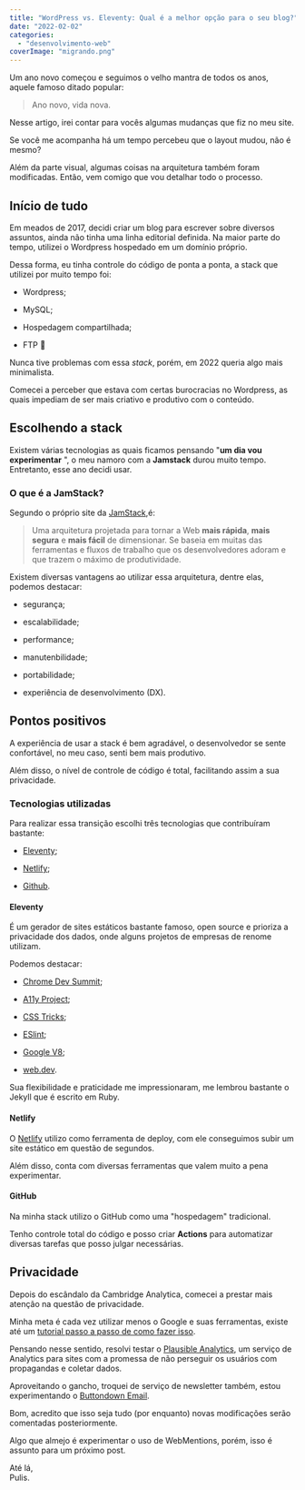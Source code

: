 ```yaml
---
title: "WordPress vs. Eleventy: Qual é a melhor opção para o seu blog?"
date: "2022-02-02"
categories: 
  - "desenvolvimento-web"
coverImage: "migrando.png"
---
```


Um ano novo começou e seguimos o velho mantra de todos os anos, aquele famoso ditado popular:

> Ano novo, vida nova.

Nesse artigo, irei contar para vocês algumas mudanças que fiz no meu site.

Se você me acompanha há um tempo percebeu que o layout mudou, não é mesmo?

Além da parte visual, algumas coisas na arquitetura também foram modificadas. Então, vem comigo que vou detalhar todo o processo.

## Início de tudo

Em meados de 2017, decidi criar um blog para escrever sobre diversos assuntos, ainda não tinha uma linha editorial definida. Na maior parte do tempo, utilizei o Wordpress hospedado em um domínio próprio.

Dessa forma, eu tinha controle do código de ponta a ponta, a stack que utilizei por muito tempo foi:

- Wordpress;

- MySQL;

- Hospedagem compartilhada;

- FTP 🤣

Nunca tive problemas com essa _stack_, porém, em 2022 queria algo mais minimalista.

Comecei a perceber que estava com certas burocracias no Wordpress, as quais impediam de ser mais criativo e produtivo com o conteúdo.

## Escolhendo a stack

Existem várias tecnologias as quais ficamos pensando "**um dia vou experimentar** ", o meu namoro com a **Jamstack** durou muito tempo. Entretanto, esse ano decidi usar.

### O que é a JamStack?

Segundo o próprio site da [JamStack](https://jamstack.org),é:

> Uma arquitetura projetada para tornar a Web **mais rápida**, **mais segura** e **mais fácil** de dimensionar. Se baseia em muitas das ferramentas e fluxos de trabalho que os desenvolvedores adoram e que trazem o máximo de produtividade.

Existem diversas vantagens ao utilizar essa arquitetura, dentre elas, podemos destacar:

- segurança;

- escalabilidade;

- performance;

- manutenbilidade;

- portabilidade;

- experiência de desenvolvimento (DX).

## Pontos positivos

A experiência de usar a stack é bem agradável, o desenvolvedor se sente confortável, no meu caso, senti bem mais produtivo.

Além disso, o nível de controle de código é total, facilitando assim a sua privacidade.

### Tecnologias utilizadas

Para realizar essa transição escolhi três tecnologias que contribuíram bastante:

- [Eleventy](https://www.11ty.dev/);

- [Netlify](https://www.netlify.com/);

- [Github](http://github.com/).

#### Eleventy

É um gerador de sites estáticos bastante famoso, open source e prioriza a privacidade dos dados, onde alguns projetos de empresas de renome utilizam.

Podemos destacar:

- [Chrome Dev Summit](https://developer.chrome.com/devsummit/);

- [A11y Project](https://www.a11yproject.com/);

- [CSS Tricks](https://css-tricks.com/);

- [ESlint](https://eslint.org/);

- [Google V8](https://v8.dev/);

- [web.dev](https://web.dev/).

Sua flexibilidade e praticidade me impressionaram, me lembrou bastante o Jekyll que é escrito em Ruby.

#### Netlify

O [Netlify](https://www.netlify.com/) utilizo como ferramenta de deploy, com ele conseguimos subir um site estático em questão de segundos.

Além disso, conta com diversas ferramentas que valem muito a pena experimentar.

#### GitHub

Na minha stack utilizo o GitHub como uma "hospedagem" tradicional.

Tenho controle total do código e posso criar **Actions** para automatizar diversas tarefas que posso julgar necessárias.

## Privacidade

Depois do escândalo da Cambridge Analytica, comecei a prestar mais atenção na questão de privacidade.

Minha meta é cada vez utilizar menos o Google e suas ferramentas, existe até um [tutorial passo a passo de como fazer isso](https://impossiblehq.com/complete-guide-leaving-google/).

Pensando nesse sentido, resolvi testar o [Plausible Analytics](https://plausible.io/), um serviço de Analytics para sites com a promessa de não perseguir os usuários com propagandas e coletar dados.

Aproveitando o gancho, troquei de serviço de newsletter também, estou experimentando o [Buttondown Email](https://buttondown.email/).

Bom, acredito que isso seja tudo (por enquanto) novas modificações serão comentadas posteriormente.

Algo que almejo é experimentar o uso de WebMentions, porém, isso é assunto para um próximo post.

Até lá,  
Pulis.
